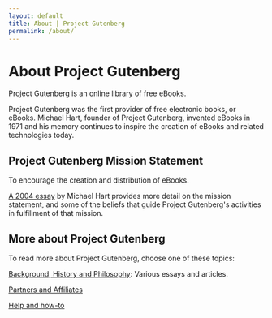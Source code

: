 ```yaml
---
layout: default
title: About | Project Gutenberg
permalink: /about/
---
```


About Project Gutenberg
=======================

Project Gutenberg is an online library of free eBooks. 

Project Gutenberg was the first provider of free electronic books, or
eBooks.  Michael Hart, founder of Project Gutenberg, invented eBooks
in 1971 and his memory continues to inspire the creation of eBooks and
related technologies today.

Project Gutenberg Mission Statement
-----------------------------------

  To encourage the creation and distribution of eBooks.

[A 2004 essay](/background/mission_statement.html) by Michael Hart provides more detail on the mission statement, and some of the beliefs that guide Project Gutenberg's activities in fulfillment of that mission.

More about Project Gutenberg
----------------------------
   To read more about Project Gutenberg, choose one of these topics:

[Background, History and Philosophy](/background/index.html): Various essays and articles.

[Partners and Affiliates](/partners_affiliates.html)

[Help and how-to](/help/)


